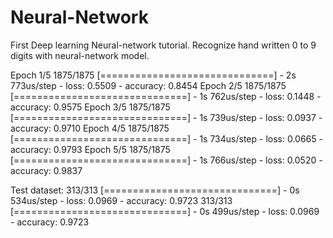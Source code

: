 # Neural-Network

First Deep learning Neural-network tutorial.
Recognize hand written 0 to 9 digits with neural-network model.

Epoch 1/5
1875/1875 [==============================] - 2s 773us/step - loss: 0.5509 - accuracy: 0.8454
Epoch 2/5
1875/1875 [==============================] - 1s 762us/step - loss: 0.1448 - accuracy: 0.9575
Epoch 3/5
1875/1875 [==============================] - 1s 739us/step - loss: 0.0937 - accuracy: 0.9710
Epoch 4/5
1875/1875 [==============================] - 1s 734us/step - loss: 0.0665 - accuracy: 0.9793
Epoch 5/5
1875/1875 [==============================] - 1s 766us/step - loss: 0.0520 - accuracy: 0.9837

Test dataset:
313/313 [==============================] - 0s 534us/step - loss: 0.0969 - accuracy: 0.9723
313/313 [==============================] - 0s 499us/step - loss: 0.0969 - accuracy: 0.9723

